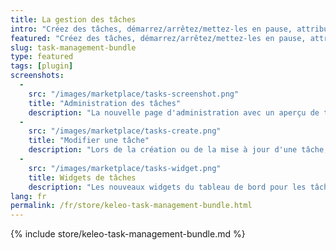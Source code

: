 ```yaml
---
title: La gestion des tâches
intro: "Créez des tâches, démarrez/arrêtez/mettez-les en pause, attribuez-les aux utilisateurs et aux équipes et enregistrez les temps - un plugin de gestion de liste de tâches pour Kimai qui ajoute deux nouveaux widgets de tableau de bord"
featured: "Créez des tâches, démarrez/arrêtez/mettez-les en pause, attribuez-les aux utilisateurs et aux équipes - un plugin de gestion de liste de tâches qui est connecté à votre suivi du temps et ajoute deux nouveaux widgets de tableau de bord"
slug: task-management-bundle
type: featured
tags: [plugin]
screenshots:
  - 
    src: "/images/marketplace/tasks-screenshot.png"
    title: "Administration des tâches"
    description: "La nouvelle page d'administration avec un aperçu de toutes les tâches avec suivi des temps, statuts et affectations"
  - 
    src: "/images/marketplace/tasks-create.png"
    title: "Modifier une tâche"
    description: "Lors de la création ou de la mise à jour d'une tâche, vous pouvez enregistrer ces champs"
  - 
    src: "/images/marketplace/tasks-widget.png"
    title: Widgets de tâches
    description: "Les nouveaux widgets du tableau de bord pour les tâches assignées et en attente"
lang: fr
permalink: /fr/store/keleo-task-management-bundle.html
---
```


{% include store/keleo-task-management-bundle.md %}
